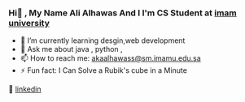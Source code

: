 ### Hi👋 , My Name Ali Alhawas And I I'm CS Student at [imam university][imam university]  

- 🌱 I’m currently learning desgin,web development
- 💬 Ask me about java , python , 
- 📫 How to reach me: akaalhawass@sm.imamu.edu.sa
- ⚡ Fun fact: I Can Solve a Rubik's cube in a Minute



👔 [linkedin][linkedin]







[imam university]: https://imamu.edu.sa/en/
[linkedin]: https://www.linkedin.com/in/ali-alhawas-04612a187/
